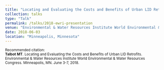 ```yaml
---
title: "Locating and Evaluating the Costs and Benefits of Urban LID Retrofits"
collection: talks
type: "Talk"
permalink: /talks/2018-ewri-presentation
venue: "Environmental & Water Resources Institute World Environmental & Water Resources Congress"
date: 2018-06-03
location: "Minneapolis, Minnesota"
---
```


<p style="font-size: smaller">Recommended citation:<br />
<b>Talbot MT</b>. Locating and Evaluating the Costs and Benefits of Urban LID Retrofits. Environmental & Water Resources Institute World Environmental & Water Resources Congress. Minneapolis, MN. June 3-7, 2018.
</p>